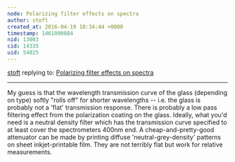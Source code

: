 ```yaml
---
node: Polarizing filter effects on spectra
author: stoft
created_at: 2016-04-19 18:34:44 +0000
timestamp: 1461090884
nid: 13003
cid: 14335
uid: 54025
---
```




[stoft](../profile/stoft) replying to: [Polarizing filter effects on spectra](../notes/viechdokter/04-19-2016/polarizing-filter-effects-on-spectra)

----
My guess is that the wavelength transmission curve of the glass (depending on type) softly "rolls off" for shorter wavelengths -- i.e. the glass is probably not a 'flat' transmission response. There is probably a low pass filtering effect from the polarization coating on the glass. Ideally, what you'd need is a neutral density filter which has the transmission curve specified to at least cover the spectrometers 400nm end. A cheap-and-pretty-good attenuator can be made by printing diffuse 'neutral-grey-density' patterns on sheet inkjet-printable film. They are not terribly flat but work for relative measurements.